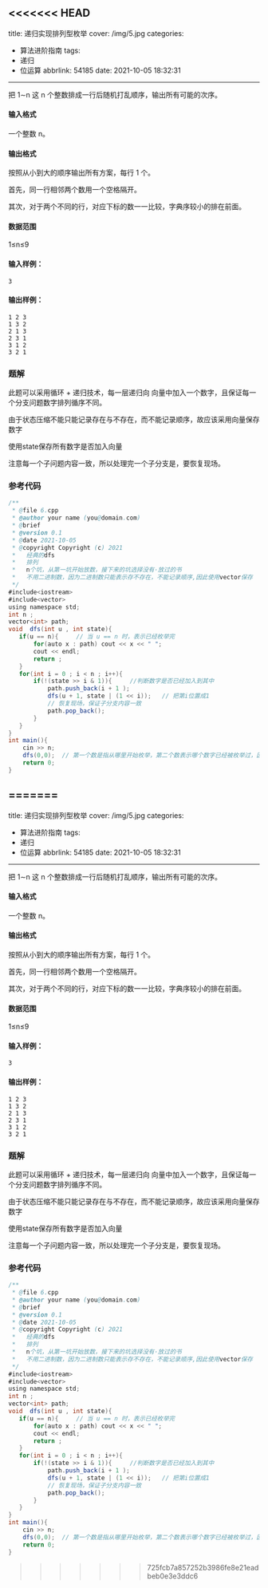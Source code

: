 <<<<<<< HEAD
---
title: 递归实现排列型枚举
cover: /img/5.jpg
categories:
  - 算法进阶指南
tags:
  - 递归
  - 位运算
abbrlink: 54185
date: 2021-10-05 18:32:31
---

把 1∼n 这 n 个整数排成一行后随机打乱顺序，输出所有可能的次序。<!-- more -->

#### 输入格式

一个整数 n。

#### 输出格式

按照从小到大的顺序输出所有方案，每行 1 个。

首先，同一行相邻两个数用一个空格隔开。

其次，对于两个不同的行，对应下标的数一一比较，字典序较小的排在前面。

#### 数据范围

1≤n≤9

#### 输入样例：

```
3
```

#### 输出样例：

```
1 2 3
1 3 2
2 1 3
2 3 1
3 1 2
3 2 1
```

### 题解

此题可以采用循环 + 递归技术，每一层递归向 向量中加入一个数字，且保证每一个分支问题数字排列循序不同。

由于状态压缩不能只能记录存在与不存在，而不能记录顺序，故应该采用向量保存数字

使用state保存所有数字是否加入向量

注意每一个子问题内容一致，所以处理完一个子分支是，要恢复现场。

### 参考代码

```java
/**
 * @file 6.cpp
 * @author your name (you@domain.com)
 * @brief 
 * @version 0.1
 * @date 2021-10-05
 * @copyright Copyright (c) 2021
 *   经典的dfs 
 *   排列
 *   n个坑，从第一坑开始放数，接下来的坑选择没有·放过的书
 *   不用二进制数，因为二进制数只能表示存不存在，不能记录顺序,因此使用vector保存
 */
#include<iostream>
#include<vector>
using namespace std;
int n ;
vector<int> path;
void  dfs(int u , int state){
   if(u == n){     // 当 u == n 时，表示已经枚举完
       for(auto x : path) cout << x << " ";
       cout << endl;
       return ;
   }
   for(int i = 0 ; i < n ; i++){
       if(!(state >> i & 1)){     //判断数字是否已经加入到其中
           path.push_back(i + 1 );
           dfs(u + 1, state | (1 << i));   // 把第i位置成1
           // 恢复现场，保证子分支内容一致
           path.pop_back();
       }
   } 
}
int main(){
    cin >> n;
    dfs(0,0);  // 第一个数是指从哪里开始枚举，第二个数表示哪个数字已经被枚举过，因此第二个数可以用二进制数
    return 0;
}
```

=======
---
title: 递归实现排列型枚举
cover: /img/5.jpg
categories:
  - 算法进阶指南
tags:
  - 递归
  - 位运算
abbrlink: 54185
date: 2021-10-05 18:32:31
---

把 1∼n 这 n 个整数排成一行后随机打乱顺序，输出所有可能的次序。<!-- more -->

#### 输入格式

一个整数 n。

#### 输出格式

按照从小到大的顺序输出所有方案，每行 1 个。

首先，同一行相邻两个数用一个空格隔开。

其次，对于两个不同的行，对应下标的数一一比较，字典序较小的排在前面。

#### 数据范围

1≤n≤9

#### 输入样例：

```
3
```

#### 输出样例：

```
1 2 3
1 3 2
2 1 3
2 3 1
3 1 2
3 2 1
```

### 题解

此题可以采用循环 + 递归技术，每一层递归向 向量中加入一个数字，且保证每一个分支问题数字排列循序不同。

由于状态压缩不能只能记录存在与不存在，而不能记录顺序，故应该采用向量保存数字

使用state保存所有数字是否加入向量

注意每一个子问题内容一致，所以处理完一个子分支是，要恢复现场。

### 参考代码

```java
/**
 * @file 6.cpp
 * @author your name (you@domain.com)
 * @brief 
 * @version 0.1
 * @date 2021-10-05
 * @copyright Copyright (c) 2021
 *   经典的dfs 
 *   排列
 *   n个坑，从第一坑开始放数，接下来的坑选择没有·放过的书
 *   不用二进制数，因为二进制数只能表示存不存在，不能记录顺序,因此使用vector保存
 */
#include<iostream>
#include<vector>
using namespace std;
int n ;
vector<int> path;
void  dfs(int u , int state){
   if(u == n){     // 当 u == n 时，表示已经枚举完
       for(auto x : path) cout << x << " ";
       cout << endl;
       return ;
   }
   for(int i = 0 ; i < n ; i++){
       if(!(state >> i & 1)){     //判断数字是否已经加入到其中
           path.push_back(i + 1 );
           dfs(u + 1, state | (1 << i));   // 把第i位置成1
           // 恢复现场，保证子分支内容一致
           path.pop_back();
       }
   } 
}
int main(){
    cin >> n;
    dfs(0,0);  // 第一个数是指从哪里开始枚举，第二个数表示哪个数字已经被枚举过，因此第二个数可以用二进制数
    return 0;
}
```

>>>>>>> 725fcb7a857252b3986fe8e21eadbeb0e3e3ddc6
